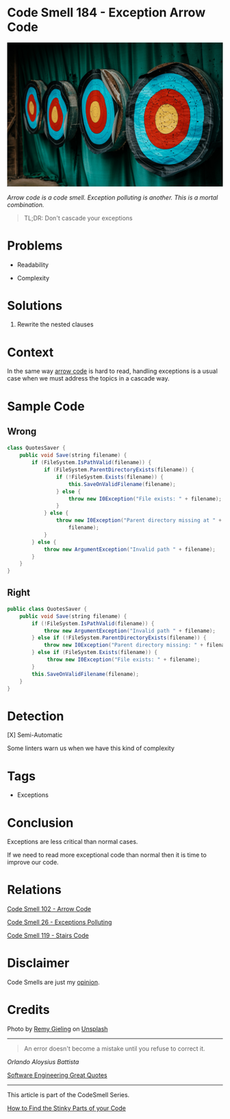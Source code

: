 # Code Smell 184 - Exception Arrow Code
            
![Code Smell 184 - Exception Arrow Code](Code%20Smell%20184%20-%20Exception%20Arrow%20Code.jpg)

*Arrow code is a code smell. Exception polluting is another. This is a mortal combination.*

> TL;DR: Don't cascade your exceptions

# Problems

- Readability

- Complexity

# Solutions

1. Rewrite the nested clauses

# Context

In the same way [arrow code](https://github.com/mcsee/Software-Design-Articles/tree/main/Articles/Code%20Smells/Code%20Smell%20102%20-%20Arrow%20Code/readme.md) is hard to read, handling exceptions is a usual case when we must address the topics in a cascade way.

# Sample Code

## Wrong

[Gist Url]: # (https://gist.github.com/mcsee/18a248332d86061c9cccdf5195a70ca8)

```java
class QuotesSaver {
    public void Save(string filename) {
        if (FileSystem.IsPathValid(filename)) {
            if (FileSystem.ParentDirectoryExists(filename)) {
                if (!FileSystem.Exists(filename)) {
                    this.SaveOnValidFilename(filename);
                } else {
                    throw new I0Exception("File exists: " + filename);
                }
            } else {
                throw new I0Exception("Parent directory missing at " + 
                    filename);
            }
        } else {
            throw new ArgumentException("Invalid path " + filename);
        }
    }
}
```

## Right

[Gist Url]: # (https://gist.github.com/mcsee/7d40861212d1d475a25d740f10c8f34e)

```java
public class QuotesSaver {
    public void Save(string filename) {
        if (!FileSystem.IsPathValid(filename)) {
            throw new ArgumentException("Invalid path " + filename);
        } else if (!FileSystem.ParentDirectoryExists(filename)) {
            throw new I0Exception("Parent directory missing: " + filename);
        } else if (FileSystem.Exists(filename)) {
             throw new I0Exception("File exists: " + filename);
        }
        this.SaveOnValidFilename(filename);
    }
}
```

# Detection

[X] Semi-Automatic 

Some linters warn us when we have this kind of complexity

# Tags

- Exceptions

# Conclusion

Exceptions are less critical than normal cases.

If we need to read more exceptional code than normal then it is time to improve our code.

# Relations

[Code Smell 102 - Arrow Code](https://github.com/mcsee/Software-Design-Articles/tree/main/Articles/Code%20Smells/Code%20Smell%20102%20-%20Arrow%20Code/readme.md)

[Code Smell 26 - Exceptions Polluting](https://github.com/mcsee/Software-Design-Articles/tree/main/Articles/Code%20Smells/Code%20Smell%2026%20-%20Exceptions%20Polluting/readme.md)

[Code Smell 119 - Stairs Code](https://github.com/mcsee/Software-Design-Articles/tree/main/Articles/Code%20Smells/Code%20Smell%20119%20-%20Stairs%20Code/readme.md)

# Disclaimer

Code Smells are just my [opinion](https://github.com/mcsee/Software-Design-Articles/tree/main/Articles/Blogging/I%20Wrote%20More%20than%2090%20Articles%20on%202021%20Here%20is%20What%20I%20Learned/readme.md).

# Credits

Photo by [Remy Gieling](https://unsplash.com/@gieling) on [Unsplash](https://unsplash.com/s/photos/archer)
  
* * *

> An error doesn't become a mistake until you refuse to correct it.

_Orlando Aloysius Battista_

[Software Engineering Great Quotes](https://github.com/mcsee/Software-Design-Articles/tree/main/Articles/Quotes/Software%20Engineering%20Great%20Quotes/readme.md)

* * *

This article is part of the CodeSmell Series.

[How to Find the Stinky Parts of your Code](https://github.com/mcsee/Software-Design-Articles/tree/main/Articles/Code%20Smells/How%20to%20Find%20the%20Stinky%20parts%20of%20your%20Code/readme.md)
  